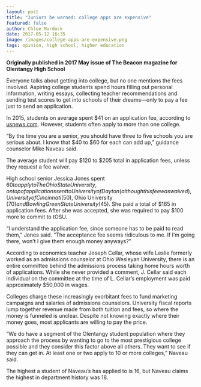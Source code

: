 ```yaml
---
layout: post
title: "Juniors be warned: college apps are expensive"
featured: false
author: Chloe Murdock
date: 2017-05-12 16:35
image: /images/college-apps-are-expensive.png
tags: opinion, high school, higher education
---
```


**Originally published in 2017 May issue of The Beacon magazine for Olentangy High School**

Everyone talks about getting into college, but no one mentions the fees involved. Aspiring college students spend hours filling out personal information, writing essays, collecting teacher recommendations and sending test scores to get into schools of their dreams—only to pay a fee just to send an application.

In 2015, students on average spent $41 on an application fee, according to [usnews.com](https://www.usnews.com/education/best-colleges/the-short-list-college/articles/2015/12/01/colleges-that-charge-students-the-most-to-apply). However, students often apply to more than one college.

“By the time you are a senior, you should have three to five schools you are serious about. I know that $40 to $60 for each can add up,” guidance counselor Mike Naveau said.

The average student will pay $120 to $205 total in application fees, unless they request a fee waiver.

High school senior Jessica Jones spent $60 to apply to The Ohio State University, on top of applications sent to University of Dayton (although this fee was waived), University of Cincinnati ($50), Ohio University ($70) and Bowling Green State University ($45). She paid a total of $165 in application fees. After she was accepted, she was required to pay $100 more to commit to tOSU.

“I understand the application fee, since someone has to be paid to read them,” Jones said. “The acceptance fee seems ridiculous to me. If I’m going there, won’t I give them enough money anyways?”

According to economics teacher Joseph Cellar, whose wife Leslie formerly worked as an admissions counselor at Ohio Wesleyan University, there is an entire committee behind the admissions process taking home hours worth of applications. While she never provided a comment, J. Cellar said each individual on the committee at the time of L. Cellar’s employment was paid approximately $50,000 in wages.

Colleges charge these increasingly exorbitant fees to fund marketing campaigns and salaries of admissions counselors. University fiscal reports lump together revenue made from both tuition and fees, so where the money is funneled is unclear. Despite not knowing exactly where their money goes, most applicants are willing to pay the price.

“We do have a segment of the Olentangy student population where they approach the process by wanting to go to the most prestigious college possible and they consider this factor above all others. They want to see if they can get in. At least one or two apply to 10 or more colleges,” Naveau said.

The highest a student of Naveau’s has applied to is 16, but Naveau claims the highest in department history was 18.
